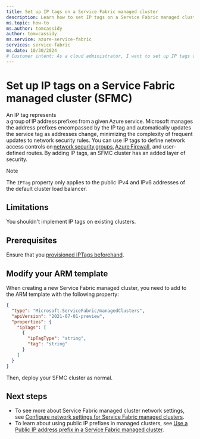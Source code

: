 ```yaml
---
title: Set up IP tags on a Service Fabric managed cluster 
description: Learn how to set IP tags on a Service Fabric managed cluster.
ms.topic: how-to
ms.author: tomcassidy
author: tomvcassidy
ms.service: azure-service-fabric
services: service-fabric
ms.date: 10/30/2024
# Customer intent: As a cloud administrator, I want to set up IP tags on a Service Fabric managed cluster, so that I can enhance the security of network access controls without the complexity of frequent updates to network security rules.
---
```


# Set up IP tags on a Service Fabric managed cluster (SFMC)

An IP tag represents a group of IP address prefixes from a given Azure service. Microsoft manages the address prefixes encompassed by the IP tag and automatically updates the service tag as addresses change, minimizing the complexity of frequent updates to network security rules. You can use IP tags to define network access controls on [network security groups](/azure/virtual-network/network-security-groups-overview#security-rules), [Azure Firewall](/azure/firewall/service-tags), and user-defined routes. By adding IP tags, an SFMC cluster has an added layer of security. 
 
> [!NOTE]
> The `IPTag` property only applies to the public IPv4 and IPv6 addresses of the default cluster load balancer.

## Limitations

You shouldn't implement IP tags on existing clusters. 

## Prerequisites

Ensure that you [provisioned IPTags beforehand](/powershell/module/az.network/new-azpublicipaddress#example-3-create-a-new-public-ip-address-with-iptag).

## Modify your ARM template

When creating a new Service Fabric managed cluster, you need to add to the ARM template with the following property: 


```json
{
  "type": "Microsoft.ServiceFabric/managedClusters",
  "apiVersion": "2021-07-01-preview",
  "properties": {
    "ipTags": [
      {
        "ipTagType": "string",
        "tag": "string"
      }
    ]
  }
}
```

Then, deploy your SFMC cluster as normal.

## Next steps

* To see more about Service Fabric managed cluster network settings, see [Configure network settings for Service Fabric managed clusters](how-to-managed-cluster-networking.md).
* To learn about using public IP prefixes in managed clusters, see [Use a Public IP address prefix in a Service Fabric managed cluster](how-to-managed-cluster-public-ip-prefix.md).
